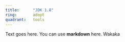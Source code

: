 ```yaml
---
title:      "JDK 1.8"
ring:       adopt
quadrant:   tools
---
```


Text goes here. You can use **markdown** here. Wakaka